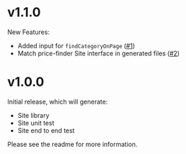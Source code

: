 # v1.1.0

New Features:

- Added input for `findCategoryOnPage` ([#1](https://github.com/dylants/generator-price-finder-site/pull/1))
- Match price-finder Site interface in generated files ([#2](https://github.com/dylants/generator-price-finder-site/pull/2))

# v1.0.0

Initial release, which will generate:

* Site library
* Site unit test
* Site end to end test

Please see the readme for more information.
